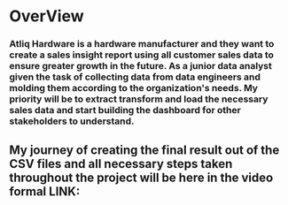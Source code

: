 # OverView
### Atliq Hardware is a hardware manufacturer and they want to create a sales insight report using all customer sales data to ensure greater growth in the future. As a junior data analyst given the task of collecting data from data engineers and molding them according to the organization's needs. My priority will be to extract transform and load the necessary sales data and start building the dashboard for other stakeholders to understand.

## My journey of creating the final result out of the CSV files and all necessary steps taken throughout the project will be here in the video formal LINK:
